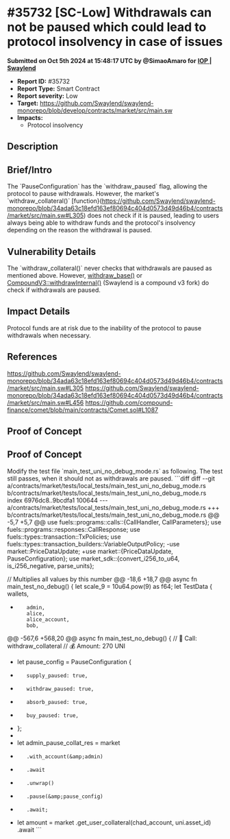 # #35732 \[SC-Low] Withdrawals can not be paused which could lead to protocol insolvency in case of issues

**Submitted on Oct 5th 2024 at 15:48:17 UTC by @SimaoAmaro for** [**IOP | Swaylend**](https://immunefi.com/audit-competition/iop-swaylend)

* **Report ID:** #35732
* **Report Type:** Smart Contract
* **Report severity:** Low
* **Target:** https://github.com/Swaylend/swaylend-monorepo/blob/develop/contracts/market/src/main.sw
* **Impacts:**
  * Protocol insolvency

## Description

## Brief/Intro

The \`PauseConfiguration\` has the \`withdraw\_paused\` flag, allowing the protocol to pause withdrawals. However, the market's \`withdraw\_collateral()\` \[function}(https://github.com/Swaylend/swaylend-monorepo/blob/34ada63c18efd163ef80694c404d0573d49d46b4/contracts/market/src/main.sw#L305) does not check if it is paused, leading to users always being able to withdraw funds and the protocol's insolvency depending on the reason the withdrawal is paused.

## Vulnerability Details

The \`withdraw\_collateral()\` never checks that withdrawals are paused as mentioned above. However, [withdraw\_base()](https://github.com/Swaylend/swaylend-monorepo/blob/34ada63c18efd163ef80694c404d0573d49d46b4/contracts/market/src/main.sw#L456) or [CompoundV3::withdrawInternal()](https://github.com/compound-finance/comet/blob/main/contracts/Comet.sol#L1087) (Swaylend is a compound v3 fork) do check if withdrawals are paused.

## Impact Details

Protocol funds are at risk due to the inability of the protocol to pause withdrawals when necessary.

## References

https://github.com/Swaylend/swaylend-monorepo/blob/34ada63c18efd163ef80694c404d0573d49d46b4/contracts/market/src/main.sw#L305 https://github.com/Swaylend/swaylend-monorepo/blob/34ada63c18efd163ef80694c404d0573d49d46b4/contracts/market/src/main.sw#L456 https://github.com/compound-finance/comet/blob/main/contracts/Comet.sol#L1087

## Proof of Concept

## Proof of Concept

Modify the test file \`main\_test\_uni\_no\_debug\_mode.rs\` as following. The test still passes, when it should not as withdrawals are paused. \`\`\`diff diff --git a/contracts/market/tests/local\_tests/main\_test\_uni\_no\_debug\_mode.rs b/contracts/market/tests/local\_tests/main\_test\_uni\_no\_debug\_mode.rs index 6976dc8..9bcdfa1 100644 --- a/contracts/market/tests/local\_tests/main\_test\_uni\_no\_debug\_mode.rs +++ b/contracts/market/tests/local\_tests/main\_test\_uni\_no\_debug\_mode.rs @@ -5,7 +5,7 @@ use fuels::programs::calls::{CallHandler, CallParameters}; use fuels::programs::responses::CallResponse; use fuels::types::transaction::TxPolicies; use fuels::types::transaction\_builders::VariableOutputPolicy; -use market::PriceDataUpdate; +use market::{PriceDataUpdate, PauseConfiguration}; use market\_sdk::{convert\_i256\_to\_u64, is\_i256\_negative, parse\_units};

// Multiplies all values by this number @@ -18,6 +18,7 @@ async fn main\_test\_no\_debug() { let scale\_9 = 10u64.pow(9) as f64; let TestData { wallets,

* ```
     admin,
     alice,
     alice_account,
     bob,
  ```

@@ -567,6 +568,20 @@ async fn main\_test\_no\_debug() { // 🤙 Call: withdraw\_collateral // 💰 Amount: 270 UNI

* let pause\_config = PauseConfiguration {
* ```
     supply_paused: true,
  ```
* ```
     withdraw_paused: true,
  ```
* ```
     absorb_paused: true,
  ```
* ```
     buy_paused: true,
  ```
* };
*
* let admin\_pause\_collat\_res = market
* ```
     .with_account(&amp;admin)
  ```
* ```
     .await
  ```
* ```
     .unwrap()
  ```
* ```
     .pause(&amp;pause_config)
  ```
* ```
     .await;
  ```
* let amount = market .get\_user\_collateral(chad\_account, uni.asset\_id) .await \`\`\`
